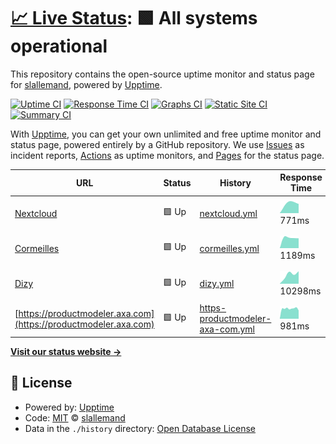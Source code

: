 # [📈 Live Status](https://slallemand.github.io/upptime): <!--live status--> **🟩 All systems operational**

This repository contains the open-source uptime monitor and status page for [slallemand](https://slallemand.github.io/upptime), powered by [Upptime](https://github.com/upptime/upptime).

[![Uptime CI](https://github.com/koj-co/upptime/workflows/Uptime%20CI/badge.svg)](https://github.com/koj-co/upptime/actions?query=workflow%3A%22Uptime+CI%22)
[![Response Time CI](https://github.com/koj-co/upptime/workflows/Response%20Time%20CI/badge.svg)](https://github.com/koj-co/upptime/actions?query=workflow%3A%22Response+Time+CI%22)
[![Graphs CI](https://github.com/koj-co/upptime/workflows/Graphs%20CI/badge.svg)](https://github.com/koj-co/upptime/actions?query=workflow%3A%22Graphs+CI%22)
[![Static Site CI](https://github.com/koj-co/upptime/workflows/Static%20Site%20CI/badge.svg)](https://github.com/koj-co/upptime/actions?query=workflow%3A%22Static+Site+CI%22)
[![Summary CI](https://github.com/koj-co/upptime/workflows/Summary%20CI/badge.svg)](https://github.com/koj-co/upptime/actions?query=workflow%3A%22Summary+CI%22)

With [Upptime](https://upptime.js.org), you can get your own unlimited and free uptime monitor and status page, powered entirely by a GitHub repository. We use [Issues](https://github.com/slallemand/upptime/issues) as incident reports, [Actions](https://github.com/slallemand/upptime/actions) as uptime monitors, and [Pages](https://slallemand.github.io/upptime) for the status page.

<!--start: status pages-->
<!-- This summary is generated by Upptime (https://github.com/upptime/upptime) -->
<!-- Do not edit this manually, your changes will be overwritten -->

| URL                                                              | Status | History                                                                                                                           | Response Time                                                                                     | Uptime                                                                                                                                                                                                                                                         |
| ---------------------------------------------------------------- | ------ | --------------------------------------------------------------------------------------------------------------------------------- | ------------------------------------------------------------------------------------------------- | -------------------------------------------------------------------------------------------------------------------------------------------------------------------------------------------------------------------------------------------------------------- |
| [Nextcloud](https://cloud.lallemand.fr)                          | 🟩 Up  | [nextcloud.yml](https://github.com/slallemand/upptime/commits/master/history/nextcloud.yml)                                       | <img alt="Response time graph" src="./graphs/nextcloud.png" height="20"> 771ms                    | [![Uptime 100.00%](https://img.shields.io/endpoint?url=https%3A%2F%2Fraw.githubusercontent.com%2Fslallemand%2Fupptime%2Fmaster%2Fapi%2Fnextcloud%2Fuptime.json)](https://slallemand.github.io/upptime/history/nextcloud)                                       |
| [Cormeilles](https://home.cormeilles.lallemand.fr)               | 🟩 Up  | [cormeilles.yml](https://github.com/slallemand/upptime/commits/master/history/cormeilles.yml)                                     | <img alt="Response time graph" src="./graphs/cormeilles.png" height="20"> 1189ms                  | [![Uptime 100.00%](https://img.shields.io/endpoint?url=https%3A%2F%2Fraw.githubusercontent.com%2Fslallemand%2Fupptime%2Fmaster%2Fapi%2Fcormeilles%2Fuptime.json)](https://slallemand.github.io/upptime/history/cormeilles)                                     |
| [Dizy](https://home.dizy.lallemand.fr)                           | 🟩 Up  | [dizy.yml](https://github.com/slallemand/upptime/commits/master/history/dizy.yml)                                                 | <img alt="Response time graph" src="./graphs/dizy.png" height="20"> 10298ms                       | [![Uptime 68.93%](https://img.shields.io/endpoint?url=https%3A%2F%2Fraw.githubusercontent.com%2Fslallemand%2Fupptime%2Fmaster%2Fapi%2Fdizy%2Fuptime.json)](https://slallemand.github.io/upptime/history/dizy)                                                  |
| [https://productmodeler.axa.com](https://productmodeler.axa.com) | 🟩 Up  | [https-productmodeler-axa-com.yml](https://github.com/slallemand/upptime/commits/master/history/https-productmodeler-axa-com.yml) | <img alt="Response time graph" src="./graphs/https-productmodeler-axa-com.png" height="20"> 981ms | [![Uptime 100.00%](https://img.shields.io/endpoint?url=https%3A%2F%2Fraw.githubusercontent.com%2Fslallemand%2Fupptime%2Fmaster%2Fapi%2Fhttps-productmodeler-axa-com%2Fuptime.json)](https://slallemand.github.io/upptime/history/https-productmodeler-axa-com) |

<!--end: status pages-->

[**Visit our status website →**](https://slallemand.github.io/upptime)

## 📄 License

- Powered by: [Upptime](https://github.com/upptime/upptime)
- Code: [MIT](./LICENSE) © [slallemand](https://slallemand.github.io/upptime)
- Data in the `./history` directory: [Open Database License](https://opendatacommons.org/licenses/odbl/1-0/)
